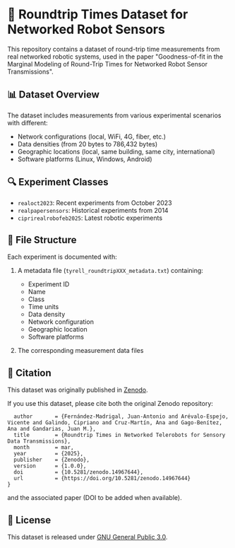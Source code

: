 # 📄 Roundtrip Times Dataset for Networked Robot Sensors

This repository contains a dataset of round-trip time measurements from real networked robotic systems, used in the paper "Goodness-of-fit in the Marginal Modeling of Round-Trip Times for Networked Robot Sensor Transmissions".

## 📊 Dataset Overview

The dataset includes measurements from various experimental scenarios with different:

- Network configurations (local, WiFi, 4G, fiber, etc.)
- Data densities (from 20 bytes to 786,432 bytes)
- Geographic locations (local, same building, same city, international)
- Software platforms (Linux, Windows, Android)

## 🔍 Experiment Classes

- `realoct2023`: Recent experiments from October 2023
- `realpapersensors`: Historical experiments from 2014
- `ciprirealrobofeb2025`: Latest robotic experiments

## 📁 File Structure

Each experiment is documented with:

1. A metadata file (`tyrell_roundtripXXX_metadata.txt`) containing:
   - Experiment ID
   - Name
   - Class
   - Time units
   - Data density
   - Network configuration
   - Geographic location
   - Software platforms

2. The corresponding measurement data files

## 🔗 Citation

This dataset was originally published in [Zenodo](https://doi.org/10.5281/zenodo.14967644).

If you use this dataset, please cite both the original Zenodo repository:

```@dataset{fernandez_madrigal_2025,
  author       = {Fernández-Madrigal, Juan-Antonio and Arévalo-Espejo, Vicente and Galindo, Cipriano and Cruz-Martín, Ana and Gago-Benítez, Ana and Gandarias, Juan M.},
  title        = {Roundtrip Times in Networked Telerobots for Sensory Data Transmissions},
  month        = mar,
  year         = {2025},
  publisher    = {Zenodo},
  version      = {1.0.0},
  doi          = {10.5281/zenodo.14967644},
  url          = {https://doi.org/10.5281/zenodo.14967644}
}
```

and the associated paper (DOI to be added when available).

## 📄 License

This dataset is released under [GNU General Public 3.0](LICENSE).
